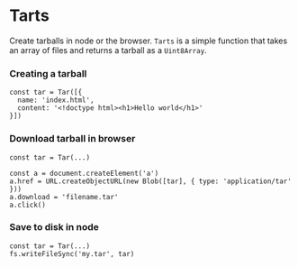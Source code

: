 # Tarts

Create tarballs in node or the browser. `Tarts` is a simple function that takes an array of files and returns a tarball as a `Uint8Array`.

### Creating a tarball
```
const tar = Tar([{
  name: 'index.html',
  content: '<!doctype html><h1>Hello world</h1>'
}])
```

### Download tarball in browser
```
const tar = Tar(...)

const a = document.createElement('a')
a.href = URL.createObjectURL(new Blob([tar], { type: 'application/tar' }))
a.download = 'filename.tar'
a.click()
```

### Save to disk in node
```
const tar = Tar(...)
fs.writeFileSync('my.tar', tar)
```
